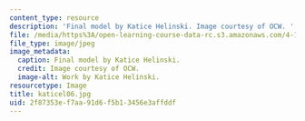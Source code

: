 ```yaml
---
content_type: resource
description: 'Final model by Katice Helinski. Image courtesy of OCW. '
file: /media/https%3A/open-learning-course-data-rc.s3.amazonaws.com/4-196-architecture-design-level-ii-cuba-studio-spring-2004/2f87353ef7aa91d6f5b13456e3affddf_katicel06.jpg
file_type: image/jpeg
image_metadata:
  caption: Final model by Katice Helinski.
  credit: Image courtesy of OCW.
  image-alt: Work by Katice Helinski.
resourcetype: Image
title: katicel06.jpg
uid: 2f87353e-f7aa-91d6-f5b1-3456e3affddf
---
```

